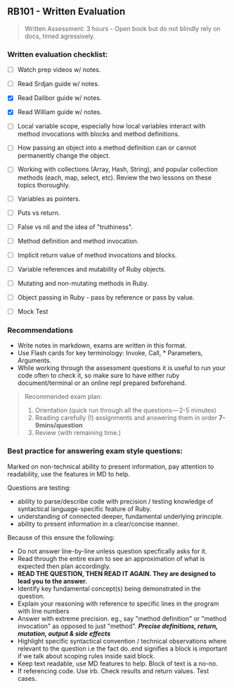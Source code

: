 ## RB101 - Written Evaluation

>Written Assessment:
3 hours - Open book but do not blindly rely on docs, timed agressively.

### Written evaluation checklist:

* [ ] Watch prep videos w/ notes.
* [ ] Read Srdjan guide w/ notes.
* [X] Read Dalibor guide w/ notes.
* [X] Read William guide w/ notes.
* [ ] Local variable scope, especially how local variables interact with method invocations with blocks and method definitions.
* [ ] How passing an object into a method definition can or cannot permanently change the object.
* [ ] Working with collections (Array, Hash, String), and popular collection methods (each, map, select, etc). Review the two lessons on these topics thoroughly.
* [ ] Variables as pointers.
* [ ] Puts vs return.
* [ ] False vs nil and the idea of "truthiness".
* [ ] Method definition and method invocation.
* [ ] Implicit return value of method invocations and blocks.
* [ ] Variable references and mutability of Ruby objects.
* [ ] Mutating and non-mutating methods in Ruby.
* [ ] Object passing in Ruby - pass by reference or pass by value.
* [ ] Mock Test


### Recommendations
* Write notes in markdown, exams are written in this format.
* Use Flash cards for key terminology: Invoke, Call, * Parameters, Arguments.
* While working through the assessment questions it is useful to run your code often to check it, so make sure to have either ruby document/terminal or an online repl prepared beforehand.
>Recommended exam plan:
>1. Orientation (quick run through all the questions — 2-5 minutes)
>2. Reading carefully (!) assignments and answering them in order **7-9mins/question**
>3. Review (with remaining time.)

### Best practice for answering exam style questions:

Marked on non-technical ability to present information, pay attention to readability, use the features in MD to help.

Questions are testing: 
* ability to parse/describe code with precision / testing knowledge of syntactical language-specific feature of Ruby.
* understanding of connected deeper, fundamental underlying principle.
* ability to present information in a clear/concise manner.

Because of this ensure the following:
* Do not answer line-by-line unless question specfically asks for it.
* Read through the entire exam to see an approximation of what is expected then plan accordingly.
* **READ THE QUESTION, THEN READ IT AGAIN. They are designed to lead you to the answer.**
* Identify key fundamental concept(s) being demonstrated in the question.
* Explain your reasoning with reference to specific lines in the program with line numbers
* Answer with extreme precision. eg., say "method definition" or "method invocation" as opposed to just "method". _**Precise definitions, return, mutation, output & side effects**_
* Highlight specific syntactical convention / technical observations where relevant to the question i.e the fact do..end signifies a block is important if we talk about scoping rules inside said block.
* Keep text readable, use MD features to help. Block of text is a no-no.
* If referencing code. Use irb. Check results and return values. Test cases.






